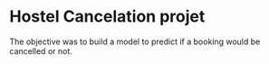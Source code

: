 # Hostel Cancelation projet

The objective was to build a model to predict if a booking would be cancelled or not. 
